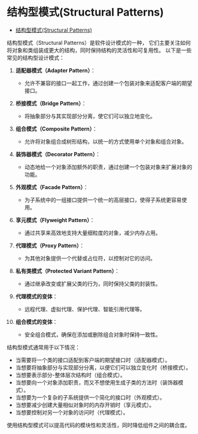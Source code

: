 # 结构型模式(Structural Patterns)

<!-- TOC START -->
- [结构型模式(Structural Patterns)](#结构型模式structural-patterns)
<!-- TOC END -->

结构型模式（Structural Patterns）是软件设计模式的一种，
它们主要关注如何将对象和类组装成更大的结构，同时保持结构的灵活性和可复用性。
以下是一些常见的结构型设计模式：

1. **适配器模式（Adapter Pattern）**：
   - 允许不兼容的接口一起工作，通过创建一个包装对象来适配客户端的期望接口。

2. **桥接模式（Bridge Pattern）**：
   - 将抽象部分与其实现部分分离，使它们可以独立地变化。

3. **组合模式（Composite Pattern）**：
   - 允许将对象组合成树形结构，以统一的方式使用单个对象和组合对象。

4. **装饰器模式（Decorator Pattern）**：
   - 动态地给一个对象添加额外的职责，通过创建一个包装对象来扩展对象的功能。

5. **外观模式（Facade Pattern）**：
   - 为子系统中的一组接口提供一个统一的高层接口，使得子系统更容易使用。

6. **享元模式（Flyweight Pattern）**：
   - 通过共享来高效地支持大量细粒度的对象，减少内存占用。

7. **代理模式（Proxy Pattern）**：
   - 为其他对象提供一个代替或占位符，以控制对它的访问。

8. **私有类模式（Protected Variant Pattern）**：
   - 通过继承改变或扩展父类的行为，同时保持父类的封装性。

9. **代理模式的变体**：
   - 远程代理、虚拟代理、保护代理、智能引用代理等。

10. **组合模式的变体**：
    - 安全组合模式，确保在添加或删除组合对象时保持一致性。

结构型模式通常用于以下情况：

- 当需要将一个类的接口适配到客户端的期望接口时（适配器模式）。
- 当想要将抽象部分与实现部分分离，以便它们可以独立变化时（桥接模式）。
- 当想要表示部分-整体层次结构时（组合模式）。
- 当想要向一个对象添加职责，而又不想使用生成子类的方法时（装饰器模式）。
- 当想要为一个复杂的子系统提供一个简化的接口时（外观模式）。
- 当想要减少创建大量相似对象时的内存开销时（享元模式）。
- 当想要控制对另一个对象的访问时（代理模式）。

使用结构型模式可以提高代码的模块性和灵活性，同时降低组件之间的耦合度。
